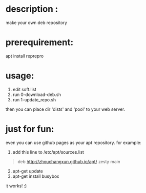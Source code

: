 # description : 
  make your own deb repository
  
# prerequirement:
  apt install reprepro
# usage:
1. edit soft.list
2. run 0-download-deb.sh
3. run 1-update_repo.sh

then you can place dir 'dists' and 'pool' to your web server.

# just for fun:
even you can use github pages as your apt repository. for example:
1. add this line to /etc/apt/sources.list
  > deb  http://zhouchangxun.github.io/apt/ zesty main
  
2. apt-get update
3. apt-get install busybox

it works! :)
